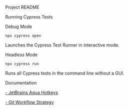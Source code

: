 Project README

Running Cypress Tests

Debug Mode

`npx cypress open`

Launches the Cypress Test Runner in interactive mode.

Headless Mode

`npx cypress run`

Runs all Cypress tests in the command line without a GUI.

Documentation

[- JetBrains Aqua Hotkeys](./docs/hotkeys.md)

[- Git Workflow Strategy](./docs/git-strategy.md)